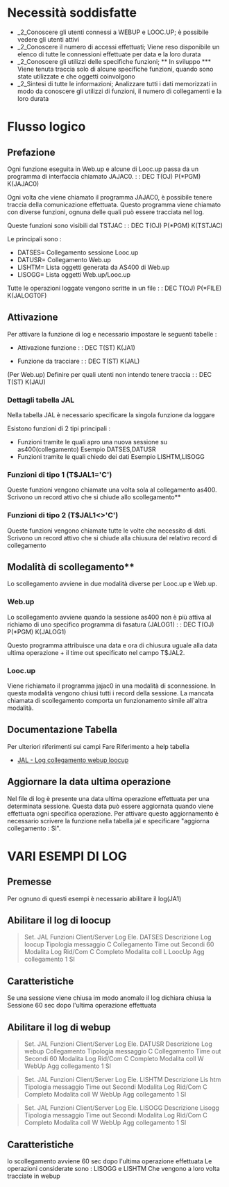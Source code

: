 # Necessità soddisfatte
 - _2_Conoscere gli utenti connessi a WEBUP e LOOC.UP;  è possibile vedere gli utenti attivi
 - _2_Conoscere il numero di accessi effettuati;  Viene reso disponibile un elenco di tutte le connessioni effettuate per data e la loro durata
 - _2_Conoscere gli utilizzi delle specifiche funzioni;  ** In sviluppo ***  Viene tenuta traccia solo di alcune specifiche funzioni, quando sono state utilizzate e che oggetti coinvolgono
 - _2_Sintesi di tutte le informazioni;  Analizzare tutti i dati memorizzati in modo da conoscere gli utilizzi di funzioni, il numero di collegamenti  e la loro durata

# Flusso logico
## Prefazione
Ogni funzione eseguita in Web.up e alcune di Looc.up passa da  un programma di interfaccia chiamato JAJAC0.
 :  : DEC T(OJ) P(*PGM) K(JAJAC0)

Ogni volta che viene chiamato il programma JAJAC0, è possibile tenere traccia della comunicazione effettuata. Questo programma viene chiamato con diverse funzioni, ognuna delle quali può essere tracciata nel log.

Queste funzioni sono visibili dal TSTJAC
 :  : DEC T(OJ) P(*PGM) K(TSTJAC)

Le principali sono : 
 * DATSES= Collegamento sessione Looc.up
 * DATUSR= Collegamento Web.up
 * LISHTM= Lista oggetti generata da AS400 di Web.up
 * LISOGG= Lista oggetti Web.up/Looc.up

Tutte le operazioni loggate vengono scritte in un file
 :  : DEC T(OJ) P(*FILE) K(JALOGT0F)

## Attivazione
Per attivare la funzione di log e necessario impostare le seguenti tabelle : 
* Attivazione funzione
 :  : DEC T(ST) K(JA1)

 * Funzione da tracciare
 :  : DEC T(ST) K(JAL)

(Per Web.up) Definire per quali utenti non intendo tenere traccia
 :  : DEC T(ST) K(JAU)

### Dettagli tabella JAL
Nella tabella JAL è necessario specificare la singola funzione da loggare

Esistono funzioni di 2 tipi principali : 
 * Funzioni tramite le quali apro una nuova sessione su as400(collegamento)
Esempio DATSES,DATUSR
 * Funzioni tramite le quali chiedo dei dati
Esempio LISHTM,LISOGG

### Funzioni di tipo 1 (T$JAL1='C')
Queste funzioni vengono chiamate una volta sola al collegamento as400. Scrivono un record attivo che si chiude allo scollegamento**

### Funzioni di tipo 2 (T$JAL1<>'C')
Queste funzioni vengono chiamate tutte le volte che necessito di dati. Scrivono un record attivo che si chiude alla chiusura del relativo record di collegamento

## Modalità di scollegamento**
Lo scollegamento avviene in due modalità diverse per Looc.up e Web.up.

### Web.up
Lo scollegamento avviene quando la sessione as400 non è più attiva al richiamo di uno specifico programma di fasatura (JALOG1)
 :  : DEC T(OJ) P(*PGM) K(JALOG1)

Questo programma attribuisce una data e ora di chiusura uguale alla data ultima operazione + il time out specificato nel campo T$JAL2.

### Looc.up
Viene richiamato il programma jajac0 in una modalità di sconnessione. In questa modalità vengono chiusi tutti i record della sessione.
La mancata chiamata di scollegamento comporta un funzionamento simile all'altra modalità.

## Documentazione Tabella
Per ulteriori riferimenti sui campi Fare Riferimento a help tabella
- [JAL - Log collegamento webup loocup](Sorgenti/MB/DOC_OGG/TA_JAL)

## Aggiornare la data ultima operazione
Nel file di log è presente una data ultima operazione effettuata per una determinata sessione. Questa data può essere aggiornata quando viene effettuata ogni specifica operazione. Per attivare questo aggiornamento è necessario scrivere la funzione nella tabella jal e specificare "aggiorna collegamento :  Sì".

# VARI ESEMPI DI LOG
## Premesse
Per ognuno di questi esempi è necessario abilitare il log(JA1)

## Abilitare il log di loocup
>Set. JAL Funzioni Client/Server Log
Ele. DATSES
Descrizione          Log loocup
Tipologia messaggio  C                  Collegamento
Time out Secondi        60
Modalita Log Rid/Com C                  Completo
Modalita coll        L                  LoocUp
Agg collegamento     1                  SI


## Caratteristiche
Se una sessione viene chiusa im modo anomalo il log dichiara chiusa la Sessione 60 sec dopo l'ultima operazione effettuata

## Abilitare il log di webup
>Set. JAL Funzioni Client/Server Log
Ele. DATUSR
Descrizione          Log webup Collegamento
Tipologia messaggio  C                  Collegamento
Time out Secondi        60
Modalita Log Rid/Com C                  Completo
Modalita coll        W                  WebUp
Agg collegamento     1                  SI


>Set. JAL Funzioni Client/Server Log
Ele. LISHTM
Descrizione          Lis htm
Tipologia messaggio
Time out Secondi
Modalita Log Rid/Com C                  Completo
Modalita coll        W                  WebUp
Agg collegamento     1                  SI


>Set. JAL Funzioni Client/Server Log
Ele. LISOGG
Descrizione          Lisogg
Tipologia messaggio
Time out Secondi
Modalita Log Rid/Com C                  Completo
Modalita coll        W                  WebUp
Agg collegamento     1                  SI


## Caratteristiche
lo scollegamento avviene 60 sec dopo l'ultima operazione effettuata Le operazioni considerate sono : LISOGG e LISHTM Che vengono a loro volta tracciate in webup
